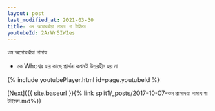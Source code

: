 ```yaml
---
layout: post
last_modified_at: 2021-03-30
title: ওম অমোঘর্থায়া নামায গা টাইমস
youtubeId: 2ArWr5IW1es
---
```

 
 
 ওম অমোঘর্থায়া নামায  
 
 -  কে Whoশ্বর যার কাছে প্রার্থনা কখনই উত্তরহীন হয় না 
 
  
 
  
 
 
 
 
 
 


{% include youtubePlayer.html id=page.youtubeId %}
 
[Next]({{ site.baseurl }}{% link  split1/_posts/2017-10-07-ওম প্রাসাদয়া নামায গা টাইমস.md%})
 

